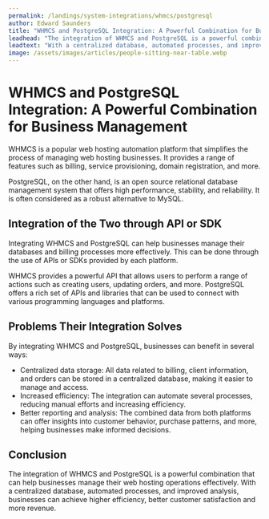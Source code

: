 ```yaml
---
permalink: /landings/system-integrations/whmcs/postgresql
author: Edward Saunders
title: "WHMCS and PostgreSQL Integration: A Powerful Combination for Business Management"
leadhead: "The integration of WHMCS and PostgreSQL is a powerful combination that can help businesses manage their web hosting operations effectively"
leadtext: "With a centralized database, automated processes, and improved analysis, businesses can achieve higher efficiency, better customer satisfaction and more revenue."
image: /assets/images/articles/people-sitting-near-table.webp
---
```

<div class="arttext">	<h1>WHMCS and PostgreSQL Integration: A Powerful Combination for Business Management</h1>
	<p>WHMCS is a popular web hosting automation platform that simplifies the process of managing web hosting businesses. It provides a range of features such as billing, service provisioning, domain registration, and more.</p>
	<p>PostgreSQL, on the other hand, is an open source relational database management system that offers high performance, stability, and reliability. It is often considered as a robust alternative to MySQL.</p>
	<h2>Integration of the Two through API or SDK</h2>
	<p>Integrating WHMCS and PostgreSQL can help businesses manage their databases and billing processes more effectively. This can be done through the use of APIs or SDKs provided by each platform. </p>
	<p>WHMCS provides a powerful API that allows users to perform a range of actions such as creating users, updating orders, and more. PostgreSQL offers a rich set of APIs and libraries that can be used to connect with various programming languages and platforms.</p>
	<h2>Problems Their Integration Solves</h2>
	<p>By integrating WHMCS and PostgreSQL, businesses can benefit in several ways:</p>
	<ul>
		<li>Centralized data storage: All data related to billing, client information, and orders can be stored in a centralized database, making it easier to manage and access.</li>
		<li>Increased efficiency: The integration can automate several processes, reducing manual efforts and increasing efficiency.</li>
		<li>Better reporting and analysis: The combined data from both platforms can offer insights into customer behavior, purchase patterns, and more, helping businesses make informed decisions.</li>
	</ul>
	<h2>Conclusion</h2>
	<p>The integration of WHMCS and PostgreSQL is a powerful combination that can help businesses manage their web hosting operations effectively. With a centralized database, automated processes, and improved analysis, businesses can achieve higher efficiency, better customer satisfaction and more revenue.</p>
</div>